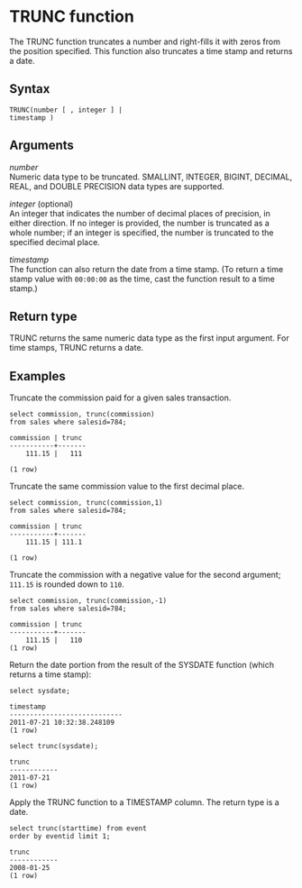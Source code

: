 # TRUNC function<a name="r_TRUNC"></a>

The TRUNC function truncates a number and right\-fills it with zeros from the position specified\. This function also truncates a time stamp and returns a date\. 

## Syntax<a name="r_TRUNC-synopsis"></a>

```
TRUNC(number [ , integer ] |
timestamp )
```

## Arguments<a name="r_TRUNC-arguments"></a>

 *number*   
Numeric data type to be truncated\. SMALLINT, INTEGER, BIGINT, DECIMAL, REAL, and DOUBLE PRECISION data types are supported\. 

 *integer* \(optional\)   
An integer that indicates the number of decimal places of precision, in either direction\. If no integer is provided, the number is truncated as a whole number; if an integer is specified, the number is truncated to the specified decimal place\. 

 *timestamp*   
The function can also return the date from a time stamp\. \(To return a time stamp value with `00:00:00` as the time, cast the function result to a time stamp\.\) 

## Return type<a name="r_TRUNC-return-type"></a>

TRUNC returns the same numeric data type as the first input argument\. For time stamps, TRUNC returns a date\. 

## Examples<a name="r_TRUNC-examples"></a>

Truncate the commission paid for a given sales transaction\. 

```
select commission, trunc(commission)
from sales where salesid=784;

commission | trunc
-----------+-------
    111.15 |   111

(1 row)
```

Truncate the same commission value to the first decimal place\. 

```
select commission, trunc(commission,1)
from sales where salesid=784;

commission | trunc
-----------+-------
    111.15 | 111.1

(1 row)
```

Truncate the commission with a negative value for the second argument; `111.15` is rounded down to `110`\. 

```
select commission, trunc(commission,-1)
from sales where salesid=784;

commission | trunc
-----------+-------
    111.15 |   110
(1 row)
```

Return the date portion from the result of the SYSDATE function \(which returns a time stamp\): 

```
select sysdate;

timestamp
----------------------------
2011-07-21 10:32:38.248109
(1 row)

select trunc(sysdate);

trunc
------------
2011-07-21
(1 row)
```

Apply the TRUNC function to a TIMESTAMP column\. The return type is a date\. 

```
select trunc(starttime) from event
order by eventid limit 1;

trunc
------------
2008-01-25
(1 row)
```
